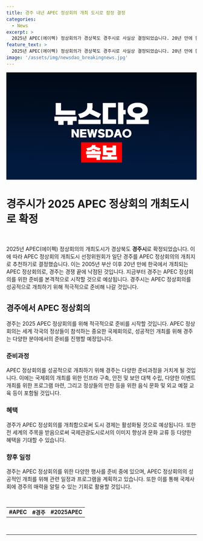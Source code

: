 ```yaml
---
title: 경주 내년 APEC 정상회의 개최 도시로 잠정 결정
categories:
  - News
excerpt: >
  2025년 APEC(에이펙) 정상회의가 경상북도 경주시로 사실상 결정되었습니다. 20년 만에 한국에서 열리는 이번 행사가 경주에 낙점되었으며, APEC 정상회의 준비위원회에 건의될 예정이라고 외교부가 밝혔습니다. APEC 정상회의 개최 도시로 경쟁했던 인천, 제주 등과의 경쟁에서 이겨냄으로써 경주가 최종적으로 선정되었습니다.
feature_text: >
  2025년 APEC(에이펙) 정상회의가 경상북도 경주시로 사실상 결정되었습니다. 20년 만에 한국에서 열리는 이번 행사가 경주에 낙점되었으며, APEC 정상회의 준비위원회에 건의될 예정이라고 외교부가 밝혔습니다. APEC 정상회의 개최 도시로 경쟁했던 인천, 제주 등과의 경쟁에서 이겨냄으로써 경주가 최종적으로 선정되었습니다.
image: '/assets/img/newsdao_breakingnews.jpg'
---
```


<p><img src="/assets/img/newsdao_breakingnews.jpg" alt="pcversion 속보" /></p>

<h1 data-ke-size="size26"><b>경주시</b>가 2025 APEC 정상회의 개최도시로 확정</h1>

<p data-ke-size="size16">&nbsp;</p>

<p>2025년 APEC(에이펙) 정상회의의 개최도시가 경상북도 <b>경주시</b>로 확정되었습니다. 이에 따라 APEC 정상회의 개최도시 선정위원회가 일단 경주를 APEC 정상회의의 개최지로 추천하기로 결정했습니다. 이는 2005년 부산 이후 20년 만에 한국에서 개최되는 APEC 정상회의로, 경주는 경쟁 끝에 낙점된 것입니다. 지금부터 경주는 APEC 정상회의를 위한 준비를 본격적으로 시작할 것으로 예상됩니다. 경주시는 APEC 정상회의를 성공적으로 개최하기 위해 적극적으로 준비해 나갈 것입니다.</p> </p>

<h2 data-ke-size="size24"><b>경주에서 APEC 정상회의</b></h2>

<p data-ke-size="size16">경주는 2025 APEC 정상회의를 위해 적극적으로 준비를 시작할 것입니다. APEC 정상회의는 세계 각국의 정상들이 참석하는 중요한 국제회의로, 성공적인 개최를 위해 경주는 다양한 분야에서의 준비를 진행할 예정입니다.</p>

<h3 data-ke-size="size22">준비과정</h3>

<p data-ke-size="size16">APEC 정상회의를 성공적으로 개최하기 위해 경주는 다양한 준비과정을 거치게 될 것입니다. 이에는 국제회의 개최를 위한 인프라 구축, 안전 및 보안 대책 수립, 다양한 이벤트 개최를 위한 프로그램 마련, 그리고 정상들의 만찬 등을 위한 음식 문화 및 외교 예절 교육 등이 포함될 것입니다.</p>

<h3 data-ke-size="size22">혜택</h3>

<p data-ke-size="size16">경주가 APEC 정상회의를 개최함으로써 도시 경제는 활성화될 것으로 예상됩니다. 또한 전 세계의 주목을 받음으로써 국제관광도시로서의 이미지 향상과 문화 교류 등 다양한 혜택을 기대할 수 있습니다.</p>

<h3 data-ke-size="size22">향후 일정</h3>

<p data-ke-size="size16">경주는 APEC 정상회의를 위한 다양한 행사를 준비 중에 있으며, APEC 정상회의의 성공적인 개최를 위해 관련 일정과 프로그램을 계획하고 있습니다. 또한 이를 통해 국제사회에 경주의 매력을 알릴 수 있는 기회로 활용할 것입니다.</p>

<p data-ke-size="size16">&nbsp;</p>

<table>
<tbody>
    <tr>
        <td style="text-align: center; height: 17px;"><b>#APEC</b></td>
        <td style="text-align: center; height: 17px;"><b>#경주</b></td>
        <td style="text-align: center; height: 17px;"><b>#2025APEC</b></td>
    </tr>
</tbody>
</table>

<p data-ke-size="size16">&nbsp;</p>

<p><hr></p>

